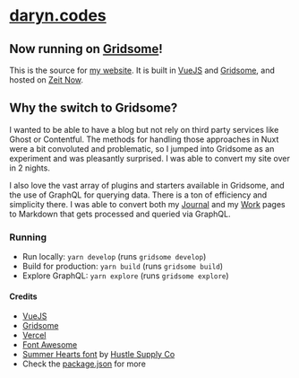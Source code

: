 # [daryn.codes](https://daryn.codes)

## Now running on [Gridsome](https://gridsome.org/)!

This is the source for [my website](https://daryn.codes/). It is built in [VueJS](https://vuejs.org/) and [Gridsome](https://gridsome.org/), and hosted on [Zeit Now](https://zeit.co/now).

## Why the switch to Gridsome?

I wanted to be able to have a blog but not rely on third party services like Ghost or Contentful. The methods for handling those approaches in Nuxt were a bit convoluted and problematic, so I jumped into Gridsome as an experiment and was pleasantly surprised. I was able to convert my site over in 2 nights.

I also love the vast array of plugins and starters available in Gridsome, and the use of GraphQL for querying data. There is a ton of efficiency and simplicity there. I was able to convert both my [Journal](https://daryn.codes/journal/) and my [Work](https://daryn.codes/work/) pages to Markdown that gets processed and queried via GraphQL.

### Running

- Run locally: `yarn develop` (runs `gridsome develop`)
- Build for production: `yarn build` (runs `gridsome build`)
- Explore GraphQL: `yarn explore` (runs `gridsome explore`)

#### Credits

- [VueJS](https://vuejs.org/)
- [Gridsome](https://gridsome.org/)
- [Vercel](https://vercel.com/)
- [Font Awesome](https://fontawesome.com/)
- [Summer Hearts font](https://creativemarket.com/hustlesupplyco/634184-Greenstone-Script-%2850-off%29) by [Hustle Supply Co](https://creativemarket.com/hustlesupplyco)
- Check the [package.json](package.json) for more
